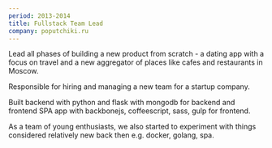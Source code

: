 ```yaml
---
period: 2013-2014
title: Fullstack Team Lead
company: poputchiki.ru
---
```


Lead all phases of building a new product from scratch - a dating app with a focus on travel and a new aggregator of places like cafes and restaurants in Moscow.

Responsible for hiring and managing a new team for a startup company.

Built backend with python and flask with mongodb for backend and frontend SPA app with backbonejs, coffeescript, sass, gulp for frontend.

As a team of young enthusiasts, we also started to experiment with things considered relatively new back then e.g. docker, golang, spa.
